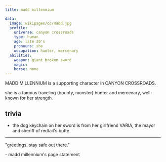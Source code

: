 ```yaml
---
title: madd millennium

data:
  image: wikipages/cc/madd.jpg
  profile:
    universe: canyon crossroads
    type: human
    age: late 30's
    pronouns: she
    occupation: hunter, mercenary
  abilities:
    weapon: giant broken sword
    magic:
    horse: none
---
```


MADD MILLENNIUM is a supporting character in CANYON CROSSROADS.

she is a famous traveling (bounty, monster) hunter and mercenary, well-known for her strength.



## trivia

- the dog keychain on her sword is from her girlfriend VARIA, the mayor and sheriff of redtail's butte.

---

"greetings. stay safe out there."

\- madd millennium's page statement
